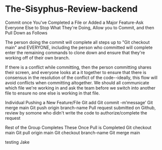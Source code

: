 # The-Sisyphus-Review-backend

Commit once You've Completed a File or Added a Major Feature-Ask Everyone Else to Stop What They're Doing, Allow you to Commit, and then Pull Down as Follows

The person doing the commit will complete all steps up to "Git checkout main" and EVERYONE, including the person who committed will complete enter the remaining commands to clone down and ensure that they're working off of their own branch.

If there is a conflict while committing, then the person committing shares their screen, and everyone looks at a it together to ensure that there is consensus in the resolution of the conflict of the code--ideally, this flow will avoid conflicts when committing altogether. We should all communicate which file we're working in and ask the team before we switch into another file to ensure no one else is working in that file.

Individual Pushing a New Feature/File
Git add
Git commit -m’message’
Git merge main
Git push origin branch-name
Pull request submitted on Github, review by somone who didn't write the code to authorize/complete the request

Rest of the Group Completes These Once Pull is Completed
Git checkout main
Git pull origin main
Git checkout branch-name
Git merge main

testing Jake
